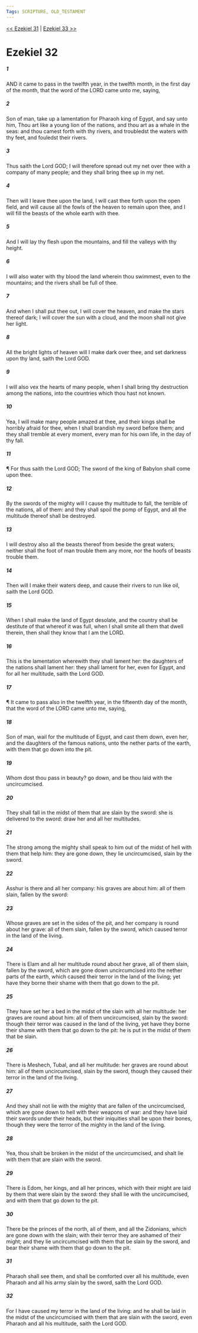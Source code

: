 ```yaml
---
Tags: SCRIPTURE, OLD_TESTAMENT
---
```


[<< Ezekiel 31](OLD_TESTAMENT/26_Ezekiel/Ezekiel_31.md) | [Ezekiel 33 >>](OLD_TESTAMENT/26_Ezekiel/Ezekiel_33.md)

# Ezekiel 32

##### 1
 AND it came to pass in the twelfth year, in the twelfth month, in the first day of the month, that the word of the LORD came unto me, saying,
##### 2
 Son of man, take up a lamentation for Pharaoh king of Egypt, and say unto him, Thou art like a young lion of the nations, and thou art as a whale in the seas: and thou camest forth with thy rivers, and troubledst the waters with thy feet, and fouledst their rivers.
##### 3
 Thus saith the Lord GOD; I will therefore spread out my net over thee with a company of many people; and they shall bring thee up in my net.
##### 4
 Then will I leave thee upon the land, I will cast thee forth upon the open field, and will cause all the fowls of the heaven to remain upon thee, and I will fill the beasts of the whole earth with thee.
##### 5
 And I will lay thy flesh upon the mountains, and fill the valleys with thy height.
##### 6
 I will also water with thy blood the land wherein thou swimmest, even to the mountains; and the rivers shall be full of thee.
##### 7
 And when I shall put thee out, I will cover the heaven, and make the stars thereof dark; I will cover the sun with a cloud, and the moon shall not give her light.
##### 8
 All the bright lights of heaven will I make dark over thee, and set darkness upon thy land, saith the Lord GOD.
##### 9
 I will also vex the hearts of many people, when I shall bring thy destruction among the nations, into the countries which thou hast not known.
##### 10
 Yea, I will make many people amazed at thee, and their kings shall be horribly afraid for thee, when I shall brandish my sword before them; and they shall tremble at every moment, every man for his own life, in the day of thy fall.
##### 11
 ¶ For thus saith the Lord GOD; The sword of the king of Babylon shall come upon thee.
##### 12
 By the swords of the mighty will I cause thy multitude to fall, the terrible of the nations, all of them: and they shall spoil the pomp of Egypt, and all the multitude thereof shall be destroyed.
##### 13
 I will destroy also all the beasts thereof from beside the great waters; neither shall the foot of man trouble them any more, nor the hoofs of beasts trouble them.
##### 14
 Then will I make their waters deep, and cause their rivers to run like oil, saith the Lord GOD.
##### 15
 When I shall make the land of Egypt desolate, and the country shall be destitute of that whereof it was full, when I shall smite all them that dwell therein, then shall they know that I am the LORD.
##### 16
 This is the lamentation wherewith they shall lament her: the daughters of the nations shall lament her: they shall lament for her, even for Egypt, and for all her multitude, saith the Lord GOD.
##### 17
 ¶ It came to pass also in the twelfth year, in the fifteenth day of the month, that the word of the LORD came unto me, saying,
##### 18
 Son of man, wail for the multitude of Egypt, and cast them down, even her, and the daughters of the famous nations, unto the nether parts of the earth, with them that go down into the pit.
##### 19
 Whom dost thou pass in beauty?  go down, and be thou laid with the uncircumcised.
##### 20
 They shall fall in the midst of them that are slain by the sword: she is delivered to the sword: draw her and all her multitudes.
##### 21
 The strong among the mighty shall speak to him out of the midst of hell with them that help him: they are gone down, they lie uncircumcised, slain by the sword.
##### 22
 Asshur is there and all her company: his graves are about him: all of them slain, fallen by the sword:
##### 23
 Whose graves are set in the sides of the pit, and her company is round about her grave: all of them slain, fallen by the sword, which caused terror in the land of the living.
##### 24
 There is Elam and all her multitude round about her grave, all of them slain, fallen by the sword, which are gone down uncircumcised into the nether parts of the earth, which caused their terror in the land of the living; yet have they borne their shame with them that go down to the pit.
##### 25
 They have set her a bed in the midst of the slain with all her multitude: her graves are round about him: all of them uncircumcised, slain by the sword: though their terror was caused in the land of the living, yet have they borne their shame with them that go down to the pit: he is put in the midst of them that be slain.
##### 26
 There is Meshech, Tubal, and all her multitude: her graves are round about him: all of them uncircumcised, slain by the sword, though they caused their terror in the land of the living.
##### 27
 And they shall not lie with the mighty that are fallen of the uncircumcised, which are gone down to hell with their weapons of war: and they have laid their swords under their heads, but their iniquities shall be upon their bones, though they were the terror of the mighty in the land of the living.
##### 28
 Yea, thou shalt be broken in the midst of the uncircumcised, and shalt lie with them that are slain with the sword.
##### 29
 There is Edom, her kings, and all her princes, which with their might are laid by them that were slain by the sword: they shall lie with the uncircumcised, and with them that go down to the pit.
##### 30
 There be the princes of the north, all of them, and all the Zidonians, which are gone down with the slain; with their terror they are ashamed of their might; and they lie uncircumcised with them that be slain by the sword, and bear their shame with them that go down to the pit.
##### 31
 Pharaoh shall see them, and shall be comforted over all his multitude, even Pharaoh and all his army slain by the sword, saith the Lord GOD.
##### 32
 For I have caused my terror in the land of the living: and he shall be laid in the midst of the uncircumcised with them that are slain with the sword, even Pharaoh and all his multitude, saith the Lord GOD.
